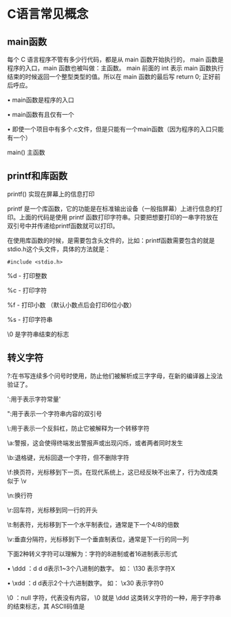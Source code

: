 # C语言常见概念

## main函数

每个 C 语⾔程序不管有多少⾏代码，都是从 main 函数开始执⾏的， main 函数是程序的⼊⼝，main 函数也被叫做：主函数。 main 前⾯的 int 表⽰ main 函数执⾏结束的时候返回⼀个整型类型的值。所以在 main 函数的最后写 return 0; 正好前后呼应。

• main函数是程序的⼊⼝

• main函数有且仅有⼀个

• 即使⼀个项⽬中有多个.c⽂件，但是只能有⼀个main函数（因为程序的⼊⼝只能有⼀个）

main()   主函数

## printf和库函数 

printf() 实现在屏幕上的信息打印

printf 是⼀个库函数，它的功能是在标准输出设备（⼀般指屏幕）上进⾏信息的打印。上⾯的代码是使⽤ printf 函数打印字符串。只要把想要打印的⼀串字符放在双引号中并传递给printf函数就可以打印。

在使用库函数的时候，是需要包含头文件的，比如：printf函数需要包含的就是stdio.h这个头文件，具体的方法就是：
```
#include <stdio.h>
```
%d - 打印整数

%c - 打印字符

%f - 打印小数 （默认小数点后会打印6位小数）

%s - 打印字符串

\0 是字符串结束的标志

## 转义字符

\?:在书写连续多个问号时使用，防止他们被解析成三字字母，在新的编译器上没法验证了。

\':用于表示字符常量'

\":用于表示一个字符串内容的双引号

\\:用于表示一个反斜杠，防止它被解释为一个转移字符

\a:警报，这会使得终端发出警报声或出现闪烁，或者两者同时发⽣

\b:退格键，光标回退⼀个字符，但不删除字符

\f:换⻚符，光标移到下⼀⻚。在现代系统上，这已经反映不出来了，⾏为改成类似于 \v

\n:换行符

\r:回⻋符，光标移到同⼀⾏的开头

\t:制表符，光标移到下⼀个⽔平制表位，通常是下⼀个4/8的倍数

\v:垂直分隔符，光标移到下⼀个垂直制表位，通常是下⼀⾏的同⼀列

下⾯2种转义字符可以理解为：字符的8进制或者16进制表⽰形式

• \ddd ：d d d表⽰1~3个⼋进制的数字。 如： \130 表⽰字符X

• \xdd ：d d表⽰2个⼗六进制数字。 如： \x30 表⽰字符0

\0 ：null 字符，代表没有内容， \0 就是 \ddd 这类转义字符的⼀种，⽤于字符串的结束标志，其
ASCII码值是
